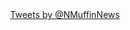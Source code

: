 <center>
<a class="twitter-timeline" href="https://twitter.com/NMuffinNews" data-widget-id="655465957582761985">Tweets by @NMuffinNews</a>
</center>
<script>!function(d,s,id){var js,fjs=d.getElementsByTagName(s)[0],p=/^http:/.test(d.location)?'http':'https';if(!d.getElementById(id)){js=d.createElement(s);js.id=id;js.src=p+"://platform.twitter.com/widgets.js";fjs.parentNode.insertBefore(js,fjs);}}(document,"script","twitter-wjs");</script>
